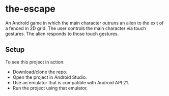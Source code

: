 # the-escape
An Android game in which the main character outruns an alien to the exit of a fenced in 2D grid. The user controls the main character via touch gestures. The alien responds to those touch gestures.

## Setup
To see this project in action:
* Download/clone the repo.
* Open the project in Android Studio.
* Use an emulator that is compatible with Android API 21.
* Run the project using that emulator.

